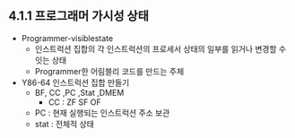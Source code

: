 ## 4.1.1 프로그래머 가시성 상태

* Programmer-visiblestate
	* 인스트럭션 집합의 각 인스트럭션의 프로세서 상태의 일부를 읽거나 변경할 수 잇는 상태
	* Programmer한 어림블리 코드를 만드는 주체
* Y86-64 인스트럭션 집합 만들기
	* BF, CC ,PC ,Stat ,DMEM
		* CC : ZF SF OF
	* PC : 현재 실행되는 인스트럭션 주소 보관
	* stat : 전체적 상태